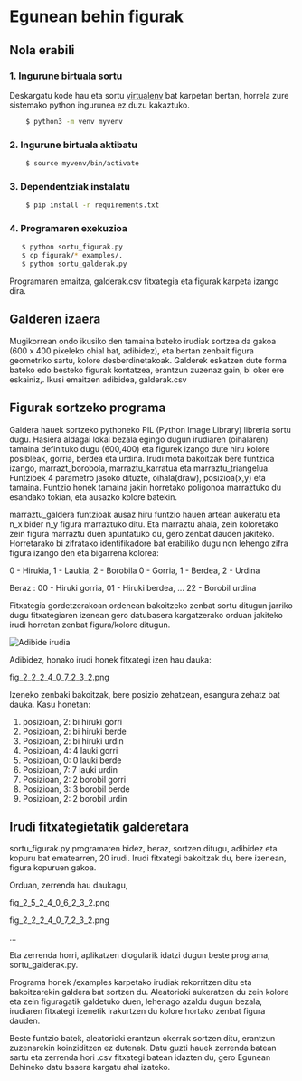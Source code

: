 # Egunean behin figurak

## **Nola erabili**

### **1.** Ingurune birtuala sortu
Deskargatu kode hau eta sortu [virtualenv](https://virtualenv.pypa.io/en/latest/) bat
karpetan bertan, horrela zure sistemako python ingurunea ez duzu kakaztuko.
```bash
    $ python3 -m venv myvenv
```
### **2.** Ingurune birtuala aktibatu

```bash
    $ source myvenv/bin/activate 
```

### **3.** Dependentziak instalatu

```bash
    $ pip install -r requirements.txt
```

### **4.** Programaren exekuzioa

```bash
   $ python sortu_figurak.py
   $ cp figurak/* examples/.
   $ python sortu_galderak.py
```

Programaren emaitza, galderak.csv fitxategia eta figurak karpeta izango dira.

## **Galderen izaera**

Mugikorrean ondo ikusiko den tamaina bateko irudiak sortzea da gakoa (600 x 400 pixeleko ohial bat, adibidez), eta bertan zenbait figura geometriko sartu, kolore desberdinetakoak. Galderek eskatzen dute forma bateko edo besteko figurak kontatzea, erantzun zuzenaz gain, bi oker ere eskainiz,. Ikusi emaitzen adibidea, galderak.csv

## **Figurak sortzeko programa**

Galdera hauek sortzeko pythoneko PIL (Python Image Library) libreria sortu dugu.
Hasiera aldagai lokal bezala egingo dugun irudiaren (oihalaren) tamaina definituko dugu (600,400) eta figurek izango dute hiru kolore posibleak, gorria, berdea eta urdina.
Irudi mota bakoitzak bere funtzioa izango, marrazt_borobola, marraztu_karratua eta marraztu_triangelua.
Funtzioek 4 parametro jasoko dituzte, oihala(draw), posizioa(x,y) eta tamaina.
Funtzio honek tamaina jakin horretako poligonoa marraztuko du esandako tokian, eta ausazko kolore batekin.

marraztu_galdera funtzioak ausaz hiru funtzio hauen artean aukeratu eta n_x bider n_y figura marraztuko ditu.
Eta marraztu ahala, zein koloretako zein figura marraztu duen apuntatuko du, gero zenbat dauden jakiteko.
Horretarako bi zifratako identifikadore bat erabiliko dugu non lehengo zifra figura izango den eta bigarrena kolorea:

0 - Hirukia, 1 - Laukia, 2 - Borobila
0 - Gorria, 1 - Berdea, 2 - Urdina

Beraz :
00 - Hiruki gorria,
01 - Hiruki berdea,
...
22 - Borobil urdina

Fitxategia gordetzerakoan ordenean bakoitzeko zenbat sortu ditugun jarriko dugu fitxategiaren izenean gero datubasera kargatzerako orduan jakiteko irudi horretan zenbat figura/kolore ditugun.

![Adibide irudia](https://github.com/egunean-behin/egunean_behin_figurak/blob/master/examples/fig_2_2_2_4_0_7_2_3_2.png?raw=true)

Adibidez, honako irudi honek fitxategi izen hau dauka:

fig_2_2_2_4_0_7_2_3_2.png

Izeneko zenbaki bakoitzak, bere posizio zehatzean, esangura zehatz bat dauka. Kasu honetan:

1. posizioan, 2: bi hiruki gorri
2. Posizioan, 2: bi hiruki berde
3. Posizioan, 2: bi hiruki urdin
4. Posizioan, 4: 4 lauki gorri
5. Posizioan, 0: 0 lauki berde
6. Posizioan, 7: 7 lauki urdin
7. Posizioan, 2: 2 borobil gorri
8. Posizioan, 3: 3 borobil berde
9. Posizioan, 2: 2 borobil urdin

## **Irudi fitxategietatik galderetara**

sortu_figurak.py programaren bidez, beraz, sortzen ditugu, adibidez eta kopuru bat ematearren, 20 irudi. Irudi fitxategi bakoitzak du, bere izenean, figura kopuruen gakoa.

Orduan, zerrenda hau daukagu,

fig_2_5_2_4_0_6_2_3_2.png

fig_2_2_2_4_0_7_2_3_2.png

...

Eta zerrenda horri, aplikatzen diogularik idatzi dugun beste programa, sortu_galderak.py.

Programa honek /examples karpetako irudiak rekorritzen ditu eta bakoitzarekin galdera bat sortzen du. Aleatorioki aukeratzen du zein kolore eta zein figuragatik galdetuko duen, lehenago azaldu dugun bezala, irudiaren fitxategi izenetik irakurtzen du kolore hortako zenbat figura dauden.

Beste funtzio batek, aleatorioki erantzun okerrak sortzen ditu, erantzun zuzenarekin koinziditzen ez dutenak.
Datu guzti hauek zerrenda batean sartu eta zerrenda hori .csv fitxategi batean idazten du, gero Egunean Behineko datu basera kargatu ahal izateko.
